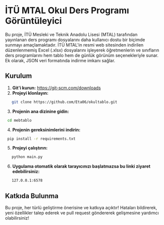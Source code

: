 # İTÜ MTAL Okul Ders Programı Görüntüleyici

Bu proje, İTÜ Mesleki ve Teknik Anadolu Lisesi (MTAL) tarafından yayınlanan ders programı dosyalarını daha kullanıcı dostu bir biçimde sunmayı amaçlamaktadır. İTÜ MTAL'in resmi web sitesinden indirilen düzenlenmemiş Excel (.xlsx) dosyalarını işleyerek öğretmenlerin ve sınıfların ders programlarını hem tablo hem de günlük görünüm seçenekleriyle sunar. Ek olarak, JSON veri formatında indirme imkanı sağlar.

## Kurulum

1. **Git'i kurun:** https://git-scm.com/downloads
2. **Projeyi klonlayın:**
```bash
   git clone https://github.com/Eta06/okultablo.git
   ```
3. **Projenin ana dizinine gidin:**
  ```bash
   cd mebtablo
   ```
4. **Projenin gereksinimlerini indirin:**
 ```bash
  pip install -r requirements.txt
   ```
5. **Projeyi çalıştırın:**
```bash
   python main.py
   ```
6. **Uygulama otomatik olarak tarayıcınızı başlatmazsa bu linki ziyaret edebilirsiniz:**
```bash
   127.0.0.1:6578
   ```


## Katkıda Bulunma

Bu proje, her türlü geliştirme önerisine ve katkıya açıktır! Hataları bildirerek, yeni özellikler talep ederek ve pull request göndererek gelişmesine yardımcı olabilirsiniz!

